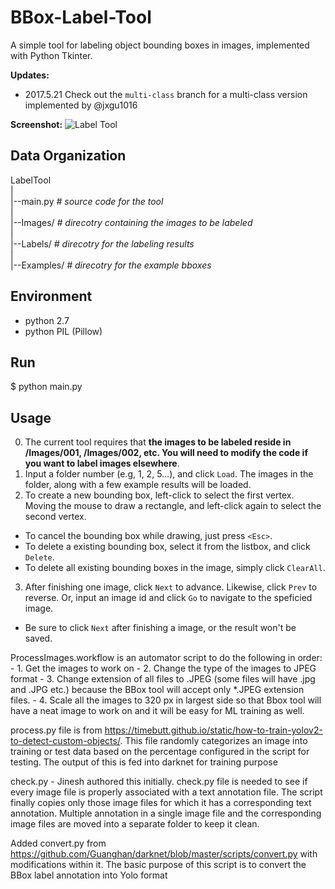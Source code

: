 BBox-Label-Tool
===============

A simple tool for labeling object bounding boxes in images, implemented with Python Tkinter.

**Updates:**
- 2017.5.21 Check out the ```multi-class``` branch for a multi-class version implemented by @jxgu1016

**Screenshot:**
![Label Tool](./screenshot.png)

Data Organization
-----------------
LabelTool  
|  
|--main.py   *# source code for the tool*  
|  
|--Images/   *# direcotry containing the images to be labeled*  
|  
|--Labels/   *# direcotry for the labeling results*  
|  
|--Examples/  *# direcotry for the example bboxes*  

Environment
----------
- python 2.7
- python PIL (Pillow)

Run
-------
$ python main.py

Usage
-----
0. The current tool requires that **the images to be labeled reside in /Images/001, /Images/002, etc. You will need to modify the code if you want to label images elsewhere**.
1. Input a folder number (e.g, 1, 2, 5...), and click `Load`. The images in the folder, along with a few example results will be loaded.
2. To create a new bounding box, left-click to select the first vertex. Moving the mouse to draw a rectangle, and left-click again to select the second vertex.
  - To cancel the bounding box while drawing, just press `<Esc>`.
  - To delete a existing bounding box, select it from the listbox, and click `Delete`.
  - To delete all existing bounding boxes in the image, simply click `ClearAll`.
3. After finishing one image, click `Next` to advance. Likewise, click `Prev` to reverse. Or, input an image id and click `Go` to navigate to the speficied image.
  - Be sure to click `Next` after finishing a image, or the result won't be saved. 


ProcessImages.workflow is an automator script to do the following in order:
    - 1. Get the images to work on
    - 2. Change the type of the images to JPEG format
    - 3. Change extension of all files to .JPEG (some files will have .jpg and .JPG etc.) because the BBox tool will accept only *.JPEG extension files.
    - 4. Scale all the images to 320 px in largest side so that Bbox tool will have a neat image to work on and it will be easy for ML training as well.
    

process.py file is from https://timebutt.github.io/static/how-to-train-yolov2-to-detect-custom-objects/. This file randomly categorizes an image into training or test data based on the percentage configured in the script for testing. The output of this is fed into darknet for training purpose


check.py - Jinesh authored this initially. check.py file is needed to see if every image file is properly associated with a text annotation file. The script finally copies only those image files for which it has a corresponding text annotation. Multiple annotation in a single image file and the corresponding image files are moved into a separate folder to keep it clean.


Added convert.py from https://github.com/Guanghan/darknet/blob/master/scripts/convert.py with modifications within it. The basic purpose of this script is to convert the BBox label annotation into Yolo format
